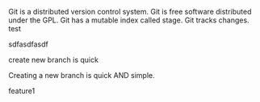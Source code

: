 Git is a distributed version control system.
Git is free software distributed under the GPL.
Git has a mutable index called stage.
Git tracks changes.
test


sdfasdfasdf

create new branch is quick

Creating a new branch is quick AND simple.

feature1